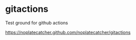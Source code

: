 # gitactions
Test ground for github actions

https://noplatecatcher.github.com/noplatecatcher/gitactions
